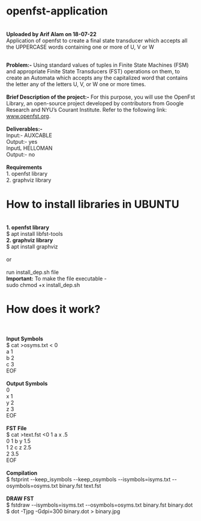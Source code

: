 # openfst-application
<br><strong>Uploaded by Arif Alam on 18-07-22</strong>
<br>Application of openfst to create a final state transducer which accepts all the UPPERCASE words containing one or more of U, V or W

<br><strong>Problem:-</strong> Using standard values of tuples in Finite State Machines (FSM) and appropriate Finite State Transducers (FST) operations on them, to create an Automata which accepts any
the capitalized word that contains the letter any of the letters U, V, or W one or more times.
<br><br><strong>Brief Description of the project:-</strong> For this purpose, you will use the OpenFst Library, an open-source project developed by contributors from Google Research and NYU’s Courant Institute. Refer to the following link: www.openfst.org.
<br><br><strong>Deliverables:-</strong>
<br>Input:- AUXCABLE
<br>Output:- yes
<br>InputL HELLOMAN
<br>Output:- no
<br><br>
<strong>Requirements</strong>
<br>1. openfst library
<br>2. graphviz library
<br>

# How to install libraries in UBUNTU
<br><strong>1. openfst library</strong>
<br>$ apt install libfst-tools
<br><strong>2. graphviz library</strong>
<br>$ apt install graphviz
<br><br>or
<br><br>
run install_dep.sh file
<br><strong>Important:</strong> To make the file executable -
<br> sudo chmod +x install_dep.sh
<br>
# How does it work?
<br>
<br><strong>Input Symbols</strong>
<br>$ cat >osyms.txt <<EOF
<br><eps> 0
<br>a 1
<br>b 2
<br>c 3
<br>EOF
<br>
<br><strong>Output Symbols</strong>
<br><eps> 0
<br>x 1
<br>y 2
<br>z 3
<br>EOF
<br>
<br><strong>FST File</strong>
<br>$ cat >text.fst <<EOF
<br>0 1 a x .5
<br>0 1 b y 1.5
<br>1 2 c z 2.5
<br>2 3.5
<br>EOF
<br>
<br><strong>Compilation</strong>
<br>$ fstprint --keep_isymbols --keep_osymbols --isymbols=isyms.txt --osymbols=osyms.txt binary.fst text.fst
<br><br><strong>DRAW FST</strong>
<br>$ fstdraw --isymbols=isyms.txt --osymbols=osyms.txt binary.fst binary.dot
<br>$ dot -Tjpg -Gdpi=300 binary.dot > binary.jpg
<br>
